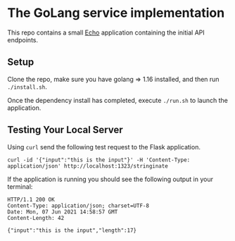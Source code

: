 # The GoLang service implementation

This repo contains a small [Echo](https://echo.labstack.com/) application containing the initial API endpoints.

## Setup

Clone the repo, make sure you have golang => 1.16 installed, and then run `./install.sh`.

Once the dependency install has completed, execute `./run.sh` to launch the application.

## Testing Your Local Server

Using `curl` send the following test request to the Flask application.

```
curl -id '{"input":"this is the input"}' -H 'Content-Type: application/json' http://localhost:1323/stringinate
```

If the application is running you should see the following output in your terminal:

```
HTTP/1.1 200 OK
Content-Type: application/json; charset=UTF-8
Date: Mon, 07 Jun 2021 14:58:57 GMT
Content-Length: 42

{"input":"this is the input","length":17}
```